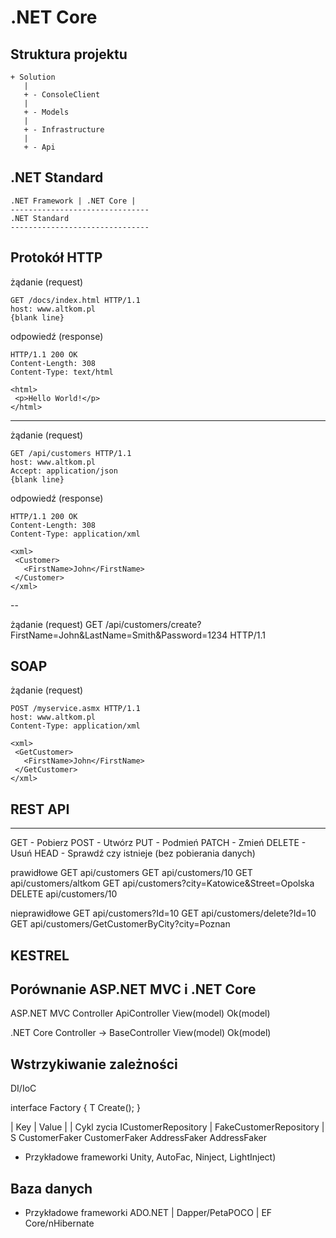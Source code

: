# .NET Core


## Struktura projektu
~~~
+ Solution
   |
   + - ConsoleClient
   |
   + - Models
   |
   + - Infrastructure
   |
   + - Api
~~~   

## .NET Standard

~~~
.NET Framework | .NET Core | 
-------------------------------
.NET Standard
-------------------------------
~~~

## Protokół HTTP

żądanie (request)
~~~
GET /docs/index.html HTTP/1.1
host: www.altkom.pl
{blank line}
~~~

odpowiedź (response)
~~~
HTTP/1.1 200 OK 
Content-Length: 308
Content-Type: text/html

<html>
 <p>Hello World!</p>
</html>
~~~

----


żądanie (request)
~~~
GET /api/customers HTTP/1.1
host: www.altkom.pl
Accept: application/json
{blank line}
~~~

odpowiedź (response)
~~~
HTTP/1.1 200 OK 
Content-Length: 308
Content-Type: application/xml

<xml>
 <Customer>
   <FirstName>John</FirstName>
 </Customer>
</xml>
~~~


--

żądanie (request)
GET /api/customers/create?FirstName=John&LastName=Smith&Password=1234 HTTP/1.1



## SOAP 
żądanie (request)

~~~
POST /myservice.asmx HTTP/1.1
host: www.altkom.pl
Content-Type: application/xml

<xml>
 <GetCustomer>
   <FirstName>John</FirstName>
 </GetCustomer>
</xml>
~~~

## REST API
---------
GET - Pobierz
POST - Utwórz
PUT - Podmień
PATCH - Zmień
DELETE - Usuń
HEAD - Sprawdź czy istnieje (bez pobierania danych)

prawidłowe
GET api/customers
GET api/customers/10
GET api/customers/altkom
GET api/customers?city=Katowice&Street=Opolska
DELETE api/customers/10

nieprawidłowe
GET api/customers?Id=10
GET api/customers/delete?Id=10
GET api/customers/GetCustomerByCity?city=Poznan



## KESTREL


## Porównanie ASP.NET MVC i .NET Core

ASP.NET MVC 
Controller 	ApiController
  View(model)	  Ok(model)

.NET Core
Controller    -> BaseController
 View(model)     Ok(model)


## Wstrzykiwanie zależności

DI/IoC 

interface Factory
{
   T Create<T>();
}



| Key 			| Value |		 | Cykl zycia
 ICustomerRepository	| FakeCustomerRepository | S
 CustomerFaker		  CustomerFaker
 AddressFaker 		AddressFaker


- Przykładowe frameworki
Unity, AutoFac, Ninject, LightInject)
 
## Baza danych

- Przykładowe frameworki
ADO.NET | Dapper/PetaPOCO | EF Core/nHibernate




 	  






